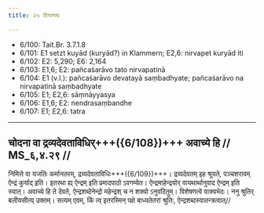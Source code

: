 ```yaml
---
title: २५ टिप्पणयः

---
```

- 6/100: Tait.Br. 3.7.1.8
- 6/101: E1 setzt kuyād (kuryād?) in Klammern; E2,6: nirvapet kuryād iti
- 6/102: E2: 5,290; E6: 2,164
- 6/103: E1,6; E2: pañcaśarāvo tato nirvapatinā
- 6/104: E1 (v.l.): pañcaśarāvo devatayā saṃbadhyate; pañcaśarāvo na nirvapatinā saṃbadhyate
- 6/105: E1; E2,6: sāṃnāyyasya
- 6/106: E1,6; E2: nendrasaṃbandhe
- 6/107: E1; E2,6: tatra

____________________________________________


## चोदना वा द्रव्यदेवताविधिर्+++({6/108})+++ अवाच्ये हि // MS_६,४.२९ //

निमित्ते वा यजतिः कर्मानतरम्, द्रव्यदेवताविधिः+++({6/109})+++। द्रव्यदेवतम् इह श्रूयते, पञ्चशरावम् ऐन्द्रं कुर्याद् इति। इतरथा ह्य् ऐन्द्रम् इति प्रमादपाठो ऽवगम्येत। ऐन्द्रमाहेन्द्रयोर् वायथार्थानुवाद ऐन्द्रम् इति स्यात्। अवाच्ये हि ते देवते, ऐन्द्रशब्देनेन्द्रो महेन्द्रश् च न शक्यो ऽनुवदितुम्। विशेषणत्वे वाक्यभेदः। ननु श्रुतिर् बलीयसीत्य् उक्तम्। सत्यम् एवम्, किं त्व् इतरस्मिन् पक्षे बाध्यतेतरां श्रुतिः, ऐन्द्रशब्दस्यातन्त्रत्वात्//
